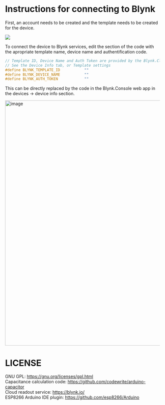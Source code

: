 # Instructions for connecting to Blynk
First, an account needs to be created and the template needs to be created for the device.

<img src="https://media.giphy.com/media/QinG8WsTdw6d6pSvZY/giphy.gif"/>

To connect the device to Blynk services, edit the section of the code with the apropriate template name, device name and authentification code.

```c++
// Template ID, Device Name and Auth Token are provided by the Blynk.Cloud
// See the Device Info tab, or Template settings
#define BLYNK_TEMPLATE_ID           ""
#define BLYNK_DEVICE_NAME           ""
#define BLYNK_AUTH_TOKEN            ""
```

This can be directly replaced by the code in the Blynk.Console web app in the devices -> device info section.

<img width="799" alt="image" src="https://user-images.githubusercontent.com/61054742/178225154-4a498ba0-1ec6-43db-80c5-c64a5ea24fef.png">

# LICENSE
GNU GPL: https://gnu.org/licenses/gpl.html <br />
Capacitance calculation code: https://github.com/codewrite/arduino-capacitor <br />
Cloud readout service: https://blynk.io/ <br />
ESP8266 Arduino IDE plugin: https://github.com/esp8266/Arduino

